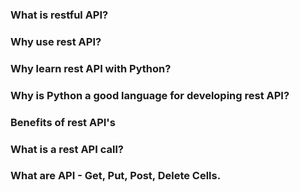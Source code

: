 ### What is restful API?



### Why use rest API?



### Why learn rest API with Python?



### Why is Python a good language for developing rest API?



### Benefits of rest API's



### What is a rest API call?



### What are API - Get, Put, Post, Delete Cells.
